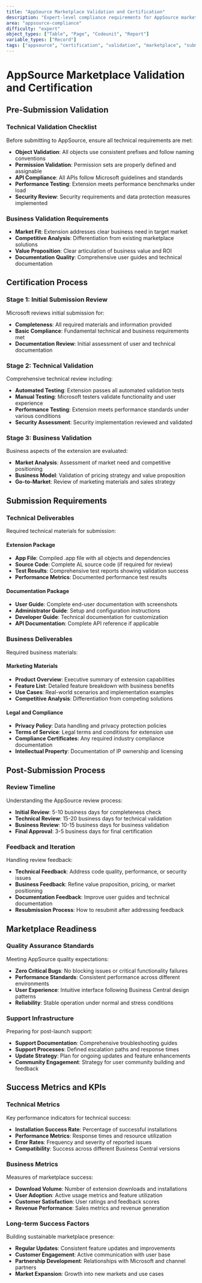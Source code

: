 ```yaml
---
title: "AppSource Marketplace Validation and Certification"
description: "Expert-level compliance requirements for AppSource marketplace validation, certification process, and submission guidelines"
area: "appsource-compliance"
difficulty: "expert"
object_types: ["Table", "Page", "Codeunit", "Report"]
variable_types: ["Record"]
tags: ["appsource", "certification", "validation", "marketplace", "submission"]
---
```


# AppSource Marketplace Validation and Certification

## Pre-Submission Validation

### Technical Validation Checklist
Before submitting to AppSource, ensure all technical requirements are met:

- **Object Validation**: All objects use consistent prefixes and follow naming conventions
- **Permission Validation**: Permission sets are properly defined and assignable
- **API Compliance**: All APIs follow Microsoft guidelines and standards
- **Performance Testing**: Extension meets performance benchmarks under load
- **Security Review**: Security requirements and data protection measures implemented

### Business Validation Requirements
- **Market Fit**: Extension addresses clear business need in target market
- **Competitive Analysis**: Differentiation from existing marketplace solutions
- **Value Proposition**: Clear articulation of business value and ROI
- **Documentation Quality**: Comprehensive user guides and technical documentation

## Certification Process

### Stage 1: Initial Submission Review
Microsoft reviews initial submission for:
- **Completeness**: All required materials and information provided
- **Basic Compliance**: Fundamental technical and business requirements met
- **Documentation Review**: Initial assessment of user and technical documentation

### Stage 2: Technical Validation
Comprehensive technical review including:
- **Automated Testing**: Extension passes all automated validation tests
- **Manual Testing**: Microsoft testers validate functionality and user experience
- **Performance Testing**: Extension meets performance standards under various conditions
- **Security Assessment**: Security implementation reviewed and validated

### Stage 3: Business Validation
Business aspects of the extension are evaluated:
- **Market Analysis**: Assessment of market need and competitive positioning
- **Business Model**: Validation of pricing strategy and value proposition
- **Go-to-Market**: Review of marketing materials and sales strategy

## Submission Requirements

### Technical Deliverables
Required technical materials for submission:

#### Extension Package
- **App File**: Compiled .app file with all objects and dependencies
- **Source Code**: Complete AL source code (if required for review)
- **Test Results**: Comprehensive test reports showing validation success
- **Performance Metrics**: Documented performance test results

#### Documentation Package
- **User Guide**: Complete end-user documentation with screenshots
- **Administrator Guide**: Setup and configuration instructions
- **Developer Guide**: Technical documentation for customization
- **API Documentation**: Complete API reference if applicable

### Business Deliverables
Required business materials:

#### Marketing Materials
- **Product Overview**: Executive summary of extension capabilities
- **Feature List**: Detailed feature breakdown with business benefits
- **Use Cases**: Real-world scenarios and implementation examples
- **Competitive Analysis**: Differentiation from competing solutions

#### Legal and Compliance
- **Privacy Policy**: Data handling and privacy protection policies
- **Terms of Service**: Legal terms and conditions for extension use
- **Compliance Certificates**: Any required industry compliance documentation
- **Intellectual Property**: Documentation of IP ownership and licensing

## Post-Submission Process

### Review Timeline
Understanding the AppSource review process:
- **Initial Review**: 5-10 business days for completeness check
- **Technical Review**: 15-20 business days for technical validation
- **Business Review**: 10-15 business days for business validation
- **Final Approval**: 3-5 business days for final certification

### Feedback and Iteration
Handling review feedback:
- **Technical Feedback**: Address code quality, performance, or security issues
- **Business Feedback**: Refine value proposition, pricing, or market positioning
- **Documentation Feedback**: Improve user guides and technical documentation
- **Resubmission Process**: How to resubmit after addressing feedback

## Marketplace Readiness

### Quality Assurance Standards
Meeting AppSource quality expectations:
- **Zero Critical Bugs**: No blocking issues or critical functionality failures
- **Performance Standards**: Consistent performance across different environments
- **User Experience**: Intuitive interface following Business Central design patterns
- **Reliability**: Stable operation under normal and stress conditions

### Support Infrastructure
Preparing for post-launch support:
- **Support Documentation**: Comprehensive troubleshooting guides
- **Support Processes**: Defined escalation paths and response times
- **Update Strategy**: Plan for ongoing updates and feature enhancements
- **Community Engagement**: Strategy for user community building and feedback

## Success Metrics and KPIs

### Technical Metrics
Key performance indicators for technical success:
- **Installation Success Rate**: Percentage of successful installations
- **Performance Metrics**: Response times and resource utilization
- **Error Rates**: Frequency and severity of reported issues
- **Compatibility**: Success across different Business Central versions

### Business Metrics
Measures of marketplace success:
- **Download Volume**: Number of extension downloads and installations
- **User Adoption**: Active usage metrics and feature utilization
- **Customer Satisfaction**: User ratings and feedback scores
- **Revenue Performance**: Sales metrics and revenue generation

### Long-term Success Factors
Building sustainable marketplace presence:
- **Regular Updates**: Consistent feature updates and improvements
- **Customer Engagement**: Active communication with user base
- **Partnership Development**: Relationships with Microsoft and channel partners
- **Market Expansion**: Growth into new markets and use cases

